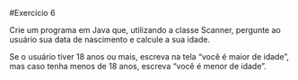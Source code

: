 #Exercício 6

Crie um programa em Java que, utilizando a classe Scanner, pergunte ao usuário sua data de nascimento e calcule a sua idade. 

Se o usuário tiver 18 anos ou mais, escreva na tela “você é maior de idade”, mas caso tenha menos de 18 anos, escreva “você é menor de idade”.